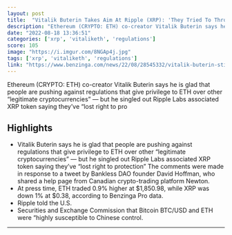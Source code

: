 ```yaml
---
layout: post
title:  "Vitalik Buterin Takes Aim At Ripple (XRP): 'They Tried To Throw Us Under The Bus'"
description: "Ethereum (CRYPTO: ETH) co-creator Vitalik Buterin says he is glad that people are pushing against regulations that give privilege to ETH over other “legitimate cryptocurrencies” — but he singled out Ripple Labs associated XRP token saying they’ve “lost right to pro"
date: "2022-08-18 13:36:51"
categories: ['xrp', 'vitaliketh', 'regulations']
score: 105
image: "https://i.imgur.com/8NGAp4j.jpg"
tags: ['xrp', 'vitaliketh', 'regulations']
link: "https://www.benzinga.com/news/22/08/28545332/vitalik-buterin-still-has-no-love-for-xrp-ripple-says-company-threw-us-under-the-bus"
---
```


Ethereum (CRYPTO: ETH) co-creator Vitalik Buterin says he is glad that people are pushing against regulations that give privilege to ETH over other “legitimate cryptocurrencies” — but he singled out Ripple Labs associated XRP token saying they’ve “lost right to pro

## Highlights

- Vitalik Buterin says he is glad that people are pushing against regulations that give privilege to ETH over other “legitimate cryptocurrencies” — but he singled out Ripple Labs associated XRP token saying they’ve “lost right to protection” The comments were made in response to a tweet by Bankless DAO founder David Hoffman, who shared a help page from Canadian crypto-trading platform Newton.
- At press time, ETH traded 0.9% higher at $1,850.98, while XRP was down 1% at $0.38, according to Benzinga Pro data.
- Ripple told the U.S.
- Securities and Exchange Commission that Bitcoin BTC/USD and ETH were “highly susceptible to Chinese control.

---
